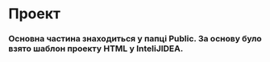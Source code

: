 # Проект
### Основна частина знаходиться у папці Public. За основу було взято шаблон проекту HTML у InteliJIDEA.
